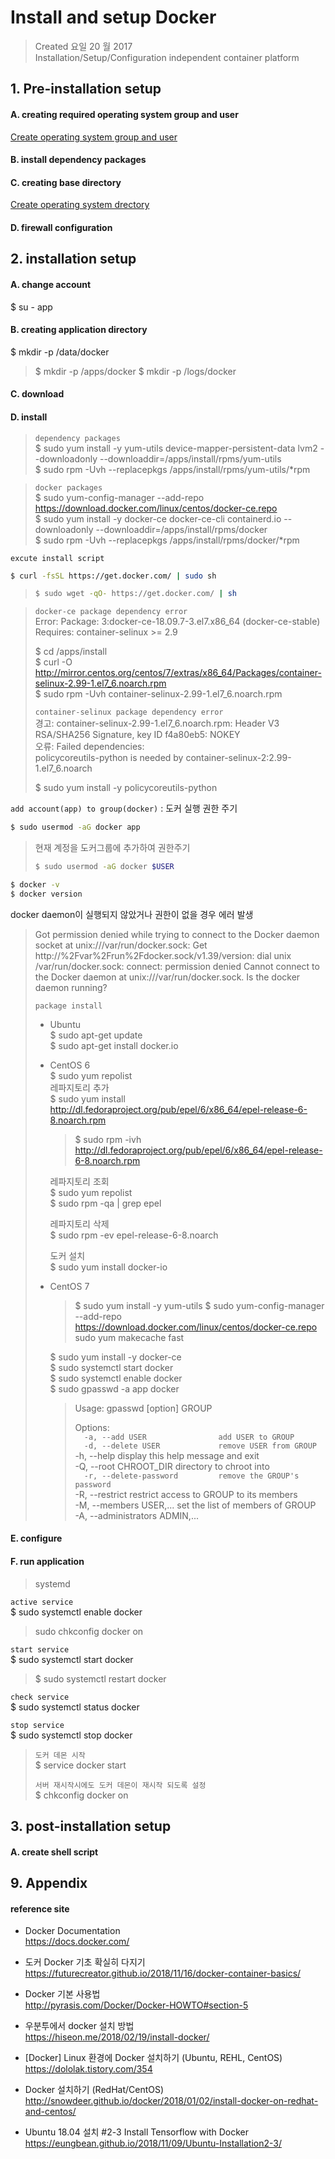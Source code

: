 # Install and setup Docker

>Created 요일 20 월 2017  
Installation/Setup/Configuration independent container platform

## 1. Pre-installation setup

#### A. creating required operating system group and user
[Create operating system group and user](/reference.notes/TA/system/create.account.n.group.md)

#### B. install dependency packages

#### C. creating base directory
[Create operating system drectory](/reference.notes/TA/system/create.directory.md)

#### D. firewall configuration

## 2. installation setup

#### A. change account
$ su - app

#### B. creating application directory
$ mkdir -p /data/docker

>$ mkdir -p /apps/docker
$ mkdir -p /logs/docker

#### C. download

#### D. install

>`dependency packages`  
$ sudo yum install -y yum-utils device-mapper-persistent-data lvm2 --downloadonly --downloaddir=/apps/install/rpms/yum-utils  
$ sudo rpm -Uvh --replacepkgs /apps/install/rpms/yum-utils/*rpm

>`docker packages`  
$ sudo yum-config-manager --add-repo https://download.docker.com/linux/centos/docker-ce.repo  
$ sudo yum install -y docker-ce docker-ce-cli containerd.io --downloadonly --downloaddir=/apps/install/rpms/docker  
$ sudo rpm -Uvh --replacepkgs /apps/install/rpms/docker/*rpm

`excute install script`
```bash
$ curl -fsSL https://get.docker.com/ | sudo sh
```
>```bash
>$ sudo wget -qO- https://get.docker.com/ | sh
>```

>`docker-ce package dependency error`  
>Error: Package: 3:docker-ce-18.09.7-3.el7.x86_64 (docker-ce-stable)
>           Requires: container-selinux >= 2.9
>
>$ cd /apps/install  
>$ curl -O http://mirror.centos.org/centos/7/extras/x86_64/Packages/container-selinux-2.99-1.el7_6.noarch.rpm  
>$ sudo rpm -Uvh container-selinux-2.99-1.el7_6.noarch.rpm
>
>`container-selinux package dependency error`  
>경고: container-selinux-2.99-1.el7_6.noarch.rpm: Header V3 RSA/SHA256 Signature, key ID f4a80eb5: NOKEY  
>오류: Failed dependencies:  
>	policycoreutils-python is needed by container-selinux-2:2.99-1.el7_6.noarch
>
>$ sudo yum install -y policycoreutils-python

`add account(app) to group(docker)` : 도커 실행 권한 주기
```bash
$ sudo usermod -aG docker app
```
> 현재 계정을 도커그룹에 추가하여 권한주기
>```bash
>$ sudo usermod -aG docker $USER 
>```

```bash
$ docker -v
$ docker version
```
docker daemon이 실행되지 않았거나 권한이 없을 경우 에러 발생
>Got permission denied while trying to connect to the Docker daemon socket at unix:///var/run/docker.sock: Get http://%2Fvar%2Frun%2Fdocker.sock/v1.39/version: dial unix /var/run/docker.sock: connect: permission denied
>Cannot connect to the Docker daemon at unix:///var/run/docker.sock. Is the docker daemon running?
>
>`package install`
>* Ubuntu  
> $ sudo apt-get update  
> $ sudo apt-get install docker.io  
>* CentOS 6  
> $ sudo yum repolist  
> 레파지토리 추가  
> $ sudo yum install http://dl.fedoraproject.org/pub/epel/6/x86_64/epel-release-6-8.noarch.rpm  
>   >$ sudo rpm -ivh http://dl.fedoraproject.org/pub/epel/6/x86_64/epel-release-6-8.noarch.rpm  
>
>   레파지토리 조회  
>   $ sudo yum repolist  
>   $ sudo rpm -qa | grep epel  
>
>   레파지토리 삭제  
>   $ sudo rpm -ev epel-release-6-8.noarch  
>
>   도커 설치  
>   $ sudo yum install docker-io
>* CentOS 7
>   >$ sudo yum install -y yum-utils
>   >$ sudo yum-config-manager --add-repo https://download.docker.com/linux/centos/docker-ce.repo sudo yum makecache fast
>
>   $ sudo yum install -y docker-ce  
>   $ sudo systemctl start docker  
>   $ sudo systemctl enable docker  
>   $ sudo gpasswd -a app docker  
>   >Usage: gpasswd [option] GROUP
>   >
>   >Options:  
`  -a, --add USER                add USER to GROUP`  
`  -d, --delete USER             remove USER from GROUP`  
  -h, --help                    display this help message and exit  
  -Q, --root CHROOT_DIR         directory to chroot into  
`  -r, --delete-password         remove the GROUP's password`  
  -R, --restrict                restrict access to GROUP to its members  
  -M, --members USER,...        set the list of members of GROUP  
  -A, --administrators ADMIN,...

#### E. configure

#### F. run application
> systemd

`active service`  
$ sudo systemctl enable docker
> sudo chkconfig docker on

`start service`  
$ sudo systemctl start docker
>$ sudo systemctl restart docker

`check service`  
$ sudo systemctl status docker

`stop service`  
$ sudo systemctl stop docker

>`도커 데몬 시작`  
>$ service docker start
>
>`서버 재시작시에도 도커 데몬이 재시작 되도록 설정`  
>$ chkconfig docker on

## 3. post-installation setup

#### A. create shell script


## 9. Appendix

#### reference site

* Docker Documentation  
https://docs.docker.com/

* 도커 Docker 기초 확실히 다지기  
https://futurecreator.github.io/2018/11/16/docker-container-basics/

* Docker 기본 사용법  
http://pyrasis.com/Docker/Docker-HOWTO#section-5

* 우분투에서 docker 설치 방법  
https://hiseon.me/2018/02/19/install-docker/

* [Docker] Linux 환경에 Docker 설치하기 (Ubuntu, REHL, CentOS)  
https://dololak.tistory.com/354

* Docker 설치하기 (RedHat/CentOS)  
http://snowdeer.github.io/docker/2018/01/02/install-docker-on-redhat-and-centos/

* Ubuntu 18.04 설치 #2-3 Install Tensorflow with Docker  
https://eungbean.github.io/2018/11/09/Ubuntu-Installation2-3/
